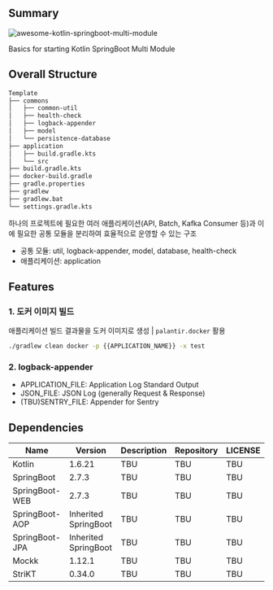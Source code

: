 ## Summary

![awesome-kotlin-springboot-multi-module](https://socialify.git.ci/heli-os/awesome-kotlin-springboot-multi-module/image?description=1&font=Inter&language=1&name=1&owner=1&stargazers=1&theme=Dark)

Basics for starting Kotlin SpringBoot Multi Module

## Overall Structure

```bash
Template
├── commons
│   ├── common-util
│   ├── health-check
│   ├── logback-appender
│   ├── model
│   └── persistence-database
├── application
│   ├── build.gradle.kts
│   └── src
├── build.gradle.kts
├── docker-build.gradle
├── gradle.properties
├── gradlew
├── gradlew.bat
└── settings.gradle.kts
```

하나의 프로젝트에 필요한 여러 애플리케이션(API, Batch, Kafka Consumer 등)과 이에 필요한 공통 모듈을 분리하여 효율적으로 운영할 수 있는 구조

- 공통 모듈: util, logback-appender, model, database, health-check
- 애플리케이션: application

## Features

### 1. 도커 이미지 빌드

애플리케이션 빌드 결과물을 도커 이미지로 생성 | `palantir.docker` 활용

```bash
./gradlew clean docker -p {{APPLICATION_NAME}} -x test
```

### 2. logback-appender

- APPLICATION_FILE: Application Log Standard Output
- JSON_FILE: JSON Log (generally Request & Response)
- (TBU)SENTRY_FILE: Appender for Sentry

## Dependencies

| Name           | Version              | Description | Repository | LICENSE |
|----------------|----------------------|-------------|------------|---------|
| Kotlin         | 1.6.21               | TBU         | TBU        | TBU     |
| SpringBoot     | 2.7.3                | TBU         | TBU        | TBU     |
| SpringBoot-WEB | 2.7.3                | TBU         | TBU        | TBU     |
| SpringBoot-AOP | Inherited SpringBoot | TBU         | TBU        | TBU     |
| SpringBoot-JPA | Inherited SpringBoot | TBU         | TBU        | TBU     |
| Mockk          | 1.12.1               | TBU         | TBU        | TBU     |
| StriKT         | 0.34.0               | TBU         | TBU        | TBU     |
